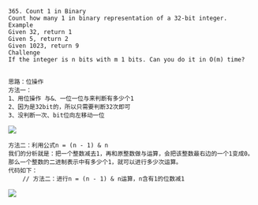 ```
365. Count 1 in Binary
Count how many 1 in binary representation of a 32-bit integer.
Example
Given 32, return 1
Given 5, return 2
Given 1023, return 9
Challenge
If the integer is n bits with m 1 bits. Can you do it in O(m) time?


思路：位操作
方法一：
1、用位操作 与&、一位一位与来判断有多少个1
2、因为是32bit的，所以只需要判断32次即可
3、没判断一次、bit位向左移动一位
```
![](https://github.com/only-you/interview/blob/master/picture/365-1.png)


```
方法二：利用公式n = (n - 1) & n
我们的分析就是：把一个整数减去1，再和原整数做与运算，会把该整数最右边的一个1变成0。那么一个整数的二进制表示中有多少个1，就可以进行多少次运算。 
代码如下：
    // 方法二：进行n = (n - 1) & n运算，n含有1的位数减1
```
![](https://github.com/only-you/interview/blob/master/picture/365-2.png)

